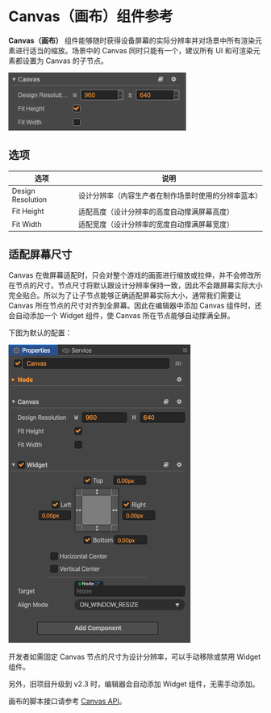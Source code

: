 # Canvas（画布）组件参考

**Canvas（画布）** 组件能够随时获得设备屏幕的实际分辨率并对场景中所有渲染元素进行适当的缩放。场景中的 Canvas 同时只能有一个，建议所有 UI 和可渲染元素都设置为 Canvas 的子节点。

![default](canvas/default.png)

## 选项

选项                | 说明
--                  | --
Design Resolution   | 设计分辨率（内容生产者在制作场景时使用的分辨率蓝本）
Fit Height          | 适配高度（设计分辨率的高度自动撑满屏幕高度）
Fit Width           | 适配宽度（设计分辨率的宽度自动撑满屏幕宽度）

## 适配屏幕尺寸

Canvas 在做屏幕适配时，只会对整个游戏的画面进行缩放或拉伸，并不会修改所在节点的尺寸。节点尺寸将默认跟设计分辨率保持一致，因此不会跟屏幕实际大小完全贴合。所以为了让子节点能够正确适配屏幕实际大小，通常我们需要让 Canvas 所在节点的尺寸对齐到全屏幕。因此在编辑器中添加 Canvas 组件时，还会自动添加一个 Widget 组件，使 Canvas 所在节点能够自动撑满全屏。

下图为默认的配置：

![widget](canvas/widget.png)

开发者如需固定 Canvas 节点的尺寸为设计分辨率，可以手动移除或禁用 Widget 组件。

另外，旧项目升级到 v2.3 时，编辑器会自动添加 Widget 组件，无需手动添加。

画布的脚本接口请参考 [Canvas API](../../../api/zh/classes/Canvas.html)。
